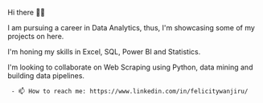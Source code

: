 Hi there 👋🏾

I am pursuing a career in Data Analytics, thus, I'm showcasing some of my projects on here.

I'm honing my skills in Excel, SQL, Power BI and Statistics.

I'm looking to collaborate on Web Scraping using Python, data mining and building data pipelines.

     - 📫 How to reach me: https://www.linkedin.com/in/felicitywanjiru/

<!---
mukunjufelicity/mukunjufelicity is a ✨ special ✨ repository because its `README.md` (this file) appears on your GitHub profile.
You can click the Preview link to take a look at your changes.
--->
